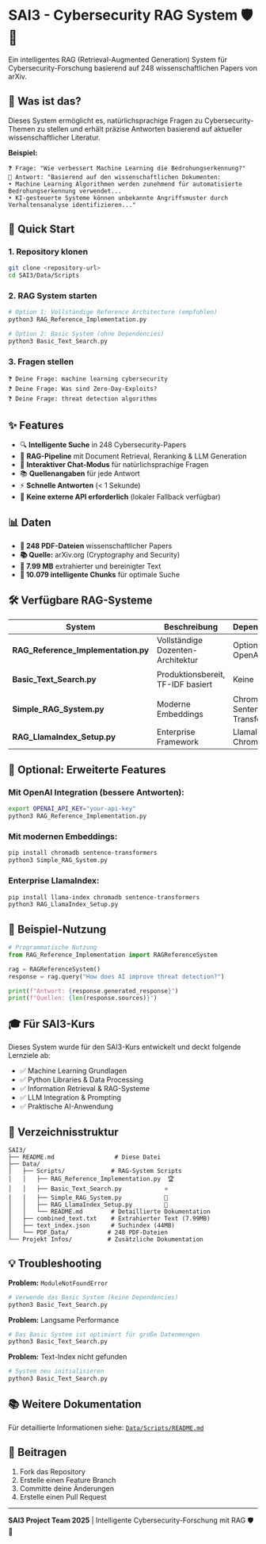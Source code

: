# SAI3 - Cybersecurity RAG System 🛡️🤖

Ein intelligentes RAG (Retrieval-Augmented Generation) System für Cybersecurity-Forschung basierend auf 248 wissenschaftlichen Papers von arXiv.

## 🎯 Was ist das?

Dieses System ermöglicht es, natürlichsprachige Fragen zu Cybersecurity-Themen zu stellen und erhält präzise Antworten basierend auf aktueller wissenschaftlicher Literatur.

**Beispiel:**
```
❓ Frage: "Wie verbessert Machine Learning die Bedrohungserkennung?"
🤖 Antwort: "Basierend auf den wissenschaftlichen Dokumenten:
• Machine Learning Algorithmen werden zunehmend für automatisierte Bedrohungserkennung verwendet...
• KI-gesteuerte Systeme können unbekannte Angriffsmuster durch Verhaltensanalyse identifizieren..."
```

## 🚀 Quick Start

### 1. Repository klonen
```bash
git clone <repository-url>
cd SAI3/Data/Scripts
```

### 2. RAG System starten
```bash
# Option 1: Vollständige Reference Architecture (empfohlen)
python3 RAG_Reference_Implementation.py

# Option 2: Basic System (ohne Dependencies)
python3 Basic_Text_Search.py
```

### 3. Fragen stellen
```
❓ Deine Frage: machine learning cybersecurity
❓ Deine Frage: Was sind Zero-Day-Exploits?
❓ Deine Frage: threat detection algorithms
```

## ✨ Features

- 🔍 **Intelligente Suche** in 248 Cybersecurity-Papers
- 🤖 **RAG-Pipeline** mit Document Retrieval, Reranking & LLM Generation
- 💬 **Interaktiver Chat-Modus** für natürlichsprachige Fragen
- 📚 **Quellenangaben** für jede Antwort
- ⚡ **Schnelle Antworten** (< 1 Sekunde)
- 🔧 **Keine externe API erforderlich** (lokaler Fallback verfügbar)

## 📊 Daten

- **📄 248 PDF-Dateien** wissenschaftlicher Papers
- **📚 Quelle:** arXiv.org (Cryptography and Security)
- **📝 7.99 MB** extrahierter und bereinigter Text
- **🧩 10.079 intelligente Chunks** für optimale Suche

## 🛠️ Verfügbare RAG-Systeme

| System | Beschreibung | Dependencies | Empfehlung |
|--------|--------------|--------------|------------|
| **RAG_Reference_Implementation.py** | Vollständige Dozenten-Architektur | Optional: OpenAI | 🏆 **Beste Wahl** |
| **Basic_Text_Search.py** | Produktionsbereit, TF-IDF basiert | Keine | ⭐ Einfach & schnell |
| **Simple_RAG_System.py** | Moderne Embeddings | ChromaDB, Sentence-Transformers | 🔬 Experimentell |
| **RAG_LlamaIndex_Setup.py** | Enterprise Framework | LlamaIndex, ChromaDB | 🏢 Enterprise |

## 🔧 Optional: Erweiterte Features

### Mit OpenAI Integration (bessere Antworten):
```bash
export OPENAI_API_KEY="your-api-key"
python3 RAG_Reference_Implementation.py
```

### Mit modernen Embeddings:
```bash
pip install chromadb sentence-transformers
python3 Simple_RAG_System.py
```

### Enterprise LlamaIndex:
```bash
pip install llama-index chromadb sentence-transformers
python3 RAG_LlamaIndex_Setup.py
```

## 📖 Beispiel-Nutzung

```python
# Programmatische Nutzung
from RAG_Reference_Implementation import RAGReferenceSystem

rag = RAGReferenceSystem()
response = rag.query("How does AI improve threat detection?")

print(f"Antwort: {response.generated_response}")
print(f"Quellen: {len(response.sources)}")
```

## 🎓 Für SAI3-Kurs

Dieses System wurde für den SAI3-Kurs entwickelt und deckt folgende Lernziele ab:
- ✅ Machine Learning Grundlagen
- ✅ Python Libraries & Data Processing  
- ✅ Information Retrieval & RAG-Systeme
- ✅ LLM Integration & Prompting
- ✅ Praktische AI-Anwendung

## 📂 Verzeichnisstruktur

```
SAI3/
├── README.md                 # Diese Datei
├── Data/
│   ├── Scripts/             # RAG-System Scripts
│   │   ├── RAG_Reference_Implementation.py  🏆
│   │   ├── Basic_Text_Search.py            ⭐
│   │   ├── Simple_RAG_System.py            🔬
│   │   ├── RAG_LlamaIndex_Setup.py         🏢
│   │   └── README.md        # Detaillierte Dokumentation
│   ├── combined_text.txt    # Extrahierter Text (7.99MB)
│   ├── text_index.json      # Suchindex (44MB)
│   └── PDF_Data/           # 248 PDF-Dateien
└── Projekt Infos/          # Zusätzliche Dokumentation
```

## 💡 Troubleshooting

**Problem:** `ModuleNotFoundError`
```bash
# Verwende das Basic System (keine Dependencies)
python3 Basic_Text_Search.py
```

**Problem:** Langsame Performance
```bash
# Das Basic System ist optimiert für große Datenmengen
python3 Basic_Text_Search.py
```

**Problem:** Text-Index nicht gefunden
```bash
# System neu initialisieren
python3 Basic_Text_Search.py
```

## 📚 Weitere Dokumentation

Für detaillierte Informationen siehe: [`Data/Scripts/README.md`](Data/Scripts/README.md)

## 🤝 Beitragen

1. Fork das Repository
2. Erstelle einen Feature Branch
3. Committe deine Änderungen  
4. Erstelle einen Pull Request

---

**SAI3 Project Team 2025** | Intelligente Cybersecurity-Forschung mit RAG 🛡️🤖 